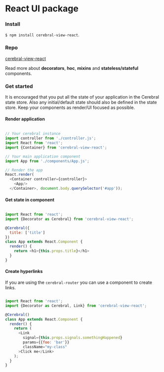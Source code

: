 # React UI package

### Install
`$ npm install cerebral-view-react`.

### Repo
[cerebral-view-react](https://github.com/cerebral/cerebral-view-react)

Read more about **decorators**, **hoc**, **mixins** and **stateless/stateful** components.

### Get started

It is encouraged that you put all the state of your application in the Cerebral state store. Also any initial/default state should also be defined in the state store. Keep your components as render/UI focused as possible.

#### Render application

```javascript

// Your cerebral instance
import controller from './controller.js';
import React from 'react';
import {Container} from 'cerebral-view-react';

// Your main application component
import App from './components/App.js';

// Render the app
React.render(
  <Container controller={controller}>
    <App/>
  </Container>, document.body.querySelector('#app'));
```

#### Get state in component
```javascript

import React from 'react';
import {Decorator as Cerebral} from 'cerebral-view-react';

@Cerebral({
  title: ['title']
})
class App extends React.Component {
  render() {
    return <h1>{this.props.title}</h1>  
  }
}
```

#### Create hyperlinks
If you are using the `cerebral-router` you can use a component to create links.
```javascript

import React from 'react';
import {Decorator as Cerebral, Link} from 'cerebral-view-react';

@Cerebral()
class App extends React.Component {
  render() {
    return (
      <Link
        signal={this.props.signals.somethingHappened}
        params={{foo: 'bar'}}
        className="my-class"
      >Click me</Link>
    );
  }
}
```
